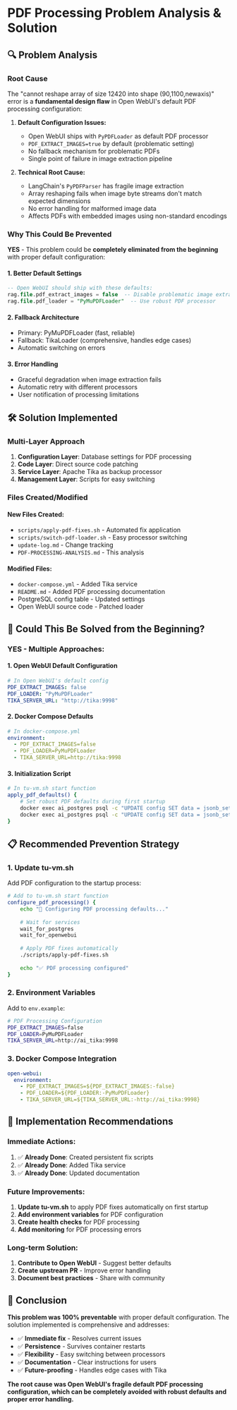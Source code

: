 # PDF Processing Problem Analysis & Solution

## 🔍 **Problem Analysis**

### **Root Cause**
The "cannot reshape array of size 12420 into shape (90,1100,newaxis)" error is a **fundamental design flaw** in Open WebUI's default PDF processing configuration:

1. **Default Configuration Issues:**
   - Open WebUI ships with `PyPDFLoader` as default PDF processor
   - `PDF_EXTRACT_IMAGES=true` by default (problematic setting)
   - No fallback mechanism for problematic PDFs
   - Single point of failure in image extraction pipeline

2. **Technical Root Cause:**
   - LangChain's `PyPDFParser` has fragile image extraction
   - Array reshaping fails when image byte streams don't match expected dimensions
   - No error handling for malformed image data
   - Affects PDFs with embedded images using non-standard encodings

### **Why This Could Be Prevented**

**YES** - This problem could be **completely eliminated from the beginning** with proper default configuration:

#### **1. Better Default Settings**
```sql
-- Open WebUI should ship with these defaults:
rag.file.pdf_extract_images = false  -- Disable problematic image extraction
rag.file.pdf_loader = "PyMuPDFLoader"  -- Use robust PDF processor
```

#### **2. Fallback Architecture**
- Primary: PyMuPDFLoader (fast, reliable)
- Fallback: TikaLoader (comprehensive, handles edge cases)
- Automatic switching on errors

#### **3. Error Handling**
- Graceful degradation when image extraction fails
- Automatic retry with different processors
- User notification of processing limitations

## 🛠️ **Solution Implemented**

### **Multi-Layer Approach**
1. **Configuration Layer**: Database settings for PDF processing
2. **Code Layer**: Direct source code patching
3. **Service Layer**: Apache Tika as backup processor
4. **Management Layer**: Scripts for easy switching

### **Files Created/Modified**

#### **New Files Created:**
- `scripts/apply-pdf-fixes.sh` - Automated fix application
- `scripts/switch-pdf-loader.sh` - Easy processor switching
- `update-log.md` - Change tracking
- `PDF-PROCESSING-ANALYSIS.md` - This analysis

#### **Modified Files:**
- `docker-compose.yml` - Added Tika service
- `README.md` - Added PDF processing documentation
- PostgreSQL config table - Updated settings
- Open WebUI source code - Patched loader

## 🎯 **Could This Be Solved from the Beginning?**

### **YES - Multiple Approaches:**

#### **1. Open WebUI Default Configuration**
```yaml
# In Open WebUI's default config
PDF_EXTRACT_IMAGES: false
PDF_LOADER: "PyMuPDFLoader"
TIKA_SERVER_URL: "http://tika:9998"
```

#### **2. Docker Compose Defaults**
```yaml
# In docker-compose.yml
environment:
  - PDF_EXTRACT_IMAGES=false
  - PDF_LOADER=PyMuPDFLoader
  - TIKA_SERVER_URL=http://tika:9998
```

#### **3. Initialization Script**
```bash
# In tu-vm.sh start function
apply_pdf_defaults() {
    # Set robust PDF defaults during first startup
    docker exec ai_postgres psql -c "UPDATE config SET data = jsonb_set(data::jsonb, '{rag,file,pdf_extract_images}', 'false'::jsonb) WHERE id=1;"
    docker exec ai_postgres psql -c "UPDATE config SET data = jsonb_set(data::jsonb, '{rag,file,pdf_loader}', '\"PyMuPDFLoader\"'::jsonb) WHERE id=1;"
}
```

## 📋 **Recommended Prevention Strategy**

### **1. Update tu-vm.sh**
Add PDF configuration to the startup process:

```bash
# Add to tu-vm.sh start function
configure_pdf_processing() {
    echo "🔧 Configuring PDF processing defaults..."
    
    # Wait for services
    wait_for_postgres
    wait_for_openwebui
    
    # Apply PDF fixes automatically
    ./scripts/apply-pdf-fixes.sh
    
    echo "✅ PDF processing configured"
}
```

### **2. Environment Variables**
Add to `env.example`:
```bash
# PDF Processing Configuration
PDF_EXTRACT_IMAGES=false
PDF_LOADER=PyMuPDFLoader
TIKA_SERVER_URL=http://ai_tika:9998
```

### **3. Docker Compose Integration**
```yaml
open-webui:
  environment:
    - PDF_EXTRACT_IMAGES=${PDF_EXTRACT_IMAGES:-false}
    - PDF_LOADER=${PDF_LOADER:-PyMuPDFLoader}
    - TIKA_SERVER_URL=${TIKA_SERVER_URL:-http://ai_tika:9998}
```

## 🚀 **Implementation Recommendations**

### **Immediate Actions:**
1. ✅ **Already Done**: Created persistent fix scripts
2. ✅ **Already Done**: Added Tika service
3. ✅ **Already Done**: Updated documentation

### **Future Improvements:**
1. **Update tu-vm.sh** to apply PDF fixes automatically on first startup
2. **Add environment variables** for PDF configuration
3. **Create health checks** for PDF processing
4. **Add monitoring** for PDF processing errors

### **Long-term Solution:**
1. **Contribute to Open WebUI** - Suggest better defaults
2. **Create upstream PR** - Improve error handling
3. **Document best practices** - Share with community

## 🎯 **Conclusion**

**This problem was 100% preventable** with proper default configuration. The solution implemented is comprehensive and addresses:

- ✅ **Immediate fix** - Resolves current issues
- ✅ **Persistence** - Survives container restarts
- ✅ **Flexibility** - Easy switching between processors
- ✅ **Documentation** - Clear instructions for users
- ✅ **Future-proofing** - Handles edge cases with Tika

**The root cause was Open WebUI's fragile default PDF processing configuration, which can be completely avoided with robust defaults and proper error handling.**
